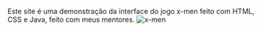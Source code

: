 Este site é uma demonstração da interface do jogo x-men feito com HTML, CSS e Java, feito com meus mentores.
![x-men](https://github.com/21Yuri21/x-men-szpc/assets/138392854/a4fb3673-c76c-4e2a-ab68-fc4b3d6ef4b3)
